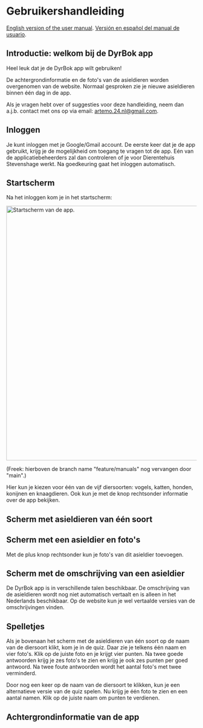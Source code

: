 # Gebruikershandleiding

[English version of the user manual](/documentation/english/user-manual/user-manual.md).
[Versión en español del manual de usuario](/documentation/spanish/user-manual/user-manual.md).

## Introductie: welkom bij de DyrBok app

Heel leuk dat je de DyrBok app wilt gebruiken!

De achtergrondinformatie en de foto's van de asieldieren worden overgenomen van de website. Normaal gesproken zie je nieuwe asieldieren binnen één dag in de app.

Als je vragen hebt over of suggesties voor deze handleiding, neem dan a.j.b. contact met ons op via email: artemo.24.nl@gmail.com.

## Inloggen

Je kunt inloggen met je Google/Gmail account. De eerste keer dat je de app gebruikt, krijg je de mogelijkheid om toegang te vragen tot de app. Eén van de applicatiebeheerders zal dan controleren of je voor Dierentehuis Stevenshage werkt. Na goedkeuring gaat het inloggen automatisch.

## Startscherm

Na het inloggen kom je in het startscherm:

<img alt="Startscherm van de app." src="https://raw.githubusercontent.com/artemo24/DyrBok/feature/manuals/documentation/dutch/user-manual/start-screen.png" width="672">

(Freek: hierboven de branch name "feature/manuals" nog vervangen door "main".)

Hier kun je kiezen voor één van de vijf diersoorten: vogels, katten, honden, konijnen en knaagdieren. Ook kun je met de knop rechtsonder informatie over de app bekijken.

## Scherm met asieldieren van één soort

## Scherm met een asieldier en foto's

Met de plus knop rechtsonder kun je foto's van dit asieldier toevoegen.

## Scherm met de omschrijving van een asieldier


De DyrBok app is in verschillende talen beschikbaar. De omschrijving van de asieldieren wordt nog niet automatisch vertaalt en is alleen in het Nederlands beschikbaar. Op de website kun je wel vertaalde versies van de omschrijvingen vinden.

## Spelletjes

Als je bovenaan het scherm met de asieldieren van één soort op de naam van de diersoort klikt, kom je in de quiz. Daar zie je telkens één naam en vier foto's. Klik op de juiste foto en je krijgt vier punten. Na twee goede antwoorden krijg je zes foto's te zien en krijg je ook zes punten per goed antwoord. Na twee foute antwoorden wordt het aantal foto's met twee verminderd.

Door nog een keer op de naam van de diersoort te klikken, kun je een alternatieve versie van de quiz spelen. Nu krijg je één foto te zien en een aantal namen. Klik op de juiste naam om punten te verdienen.

## Achtergrondinformatie van de app
